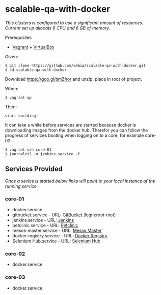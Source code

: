 # scalable-qa-with-docker

_This clusters is configured to use a significant amount of resources.
Current set up allocats 6 CPU and 6 GB of memory._

Prerequisites

- [Vagrant](https://www.vagrantup.com/) + [VirtualBox](https://www.virtualbox.org/)

Given:

    $ git clone https://github.com/xebia/scalable-qa-with-docker.git
    $ cd scalable-qa-with-docker

Download https://goo.gl/bmZhor and unzip, place in root of project.

When:

    $ vagrant up

Then:

    start building!

It can take a while before services are started because docker is downloading images from the docker hub.
Therefor you can follow the progress of services booting when logging on to a core, for example core-02.

    $ vagrant ssh core-01
    $ journalctl -u jenkins.service -f

## Services Provided

_Once a sevice is started below links will point to your local instance of the running service._

### core-01

- docker.service
- gitbucket.service - URL: [GitBucket](http://172.17.8.101:8080) (login:root-root)
- jenkins.service - URL: [Jenkins](http://172.17.8.101:8181)
- petclinic.service - URL: [Petclinic](http://172.17.8.101:8282/petclinic)
- mesos-master.service - URL: [Mesos Master](http://172.17.8.101:5050)
- docker-registry.service - URL: [Docker Registry](http://172.17.8.101:5000/v2/_catalog)
- Selenium Hub.service - URL: [Selenium Hub](http://172.17.8.101:4444/grid/console)

### core-02

- docker.service

### core-03

- docker.service
